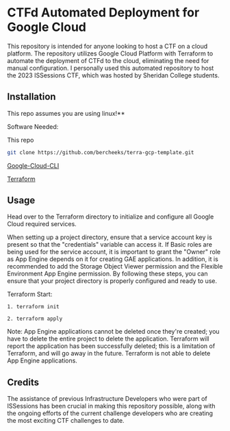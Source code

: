 # CTFd Automated Deployment for Google Cloud

This repository is intended for anyone looking to host a CTF on a cloud platform. The repository utilizes Google Cloud Platform with Terraform to automate the deployment of CTFd to the cloud, eliminating the need for manual configuration. I personally used this automated repository to host the 2023 ISSessions CTF, which was hosted by Sheridan College students.


## Installation

This repo assumes you are using linux!**

Software Needed:

This repo
```bash
git clone https://github.com/bercheeks/terra-gcp-template.git
```

[Google-Cloud-CLI](https://cloud.google.com/sdk/docs/install)

[Terraform](https://learn.hashicorp.com/tutorials/terraform/install-cli)

## Usage

Head over to the Terraform directory to initialize and configure all Google Cloud required services.

When setting up a project directory, ensure that a service account key is present so that the "credentials" variable can access it. If Basic roles are being used for the service account, it is important to grant the "Owner" role as App Engine depends on it for creating GAE applications. In addition, it is recommended to add the Storage Object Viewer permission and the Flexible Environment App Engine permission. By following these steps, you can ensure that your project directory is properly configured and ready to use.

Terraform Start:

	1. terraform init
	
	2. terraform apply

Note: App Engine applications cannot be deleted once they're created; you have to delete the entire project to delete the application. Terraform will report the application has been successfully deleted; this is a limitation of Terraform, and will go away in the future. Terraform is not able to delete App Engine applications.


## Credits

The assistance of previous Infrastructure Developers who were part of ISSessions has been crucial in making this repository possible, along with the ongoing efforts of the current challenge developers who are creating the most exciting CTF challenges to date.